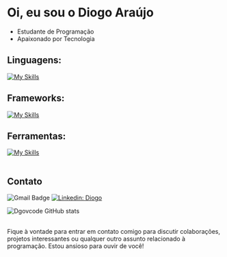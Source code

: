 # Oi, eu sou o Diogo Araújo

- Estudante de Programação
- Apaixonado por Tecnologia

## Linguagens: 
[![My Skills](https://skillicons.dev/icons?i=js,html,css,ux)](https://skillicons.dev)

## Frameworks: 
[![My Skills](https://skillicons.dev/icons?i=react,nodejs)](https://skillicons.dev)

## Ferramentas:
[![My Skills](https://skillicons.dev/icons?i=git,github,vscode)](https://skillicons.dev)<br><br>

## Contato

![Gmail Badge](https://img.shields.io/badge/-dgovops@gmail.com-006bed?style=flat-square&logo=Gmail&logoColor=white&link=mailto:dgovops@gmail.com)
[![Linkedin: Diogo](https://img.shields.io/badge/-dgovcode-blue?style=flat-square&logo=Linkedin&logoColor=white&link=https://www.linkedin.com/in/dgovcode/)](https://www.linkedin.com/in/dgovcode/)

![Dgovcode GitHub stats](https://github-readme-stats.vercel.app/api?username=DgovCode&show_icons=true&theme=dark) <br><br>

Fique à vontade para entrar em contato comigo para discutir colaborações, projetos interessantes ou qualquer outro assunto relacionado à programação. Estou ansioso para ouvir de você! 
